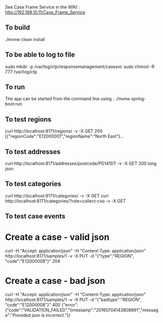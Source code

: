 See Case Frame Service in the WIKI : http://192.168.10.11/Case_Frame_Service


## To build
./mvnw clean install


## To be able to log to file
sudo mkdir -p /var/log/ctp/responsemanagement/casesvc sudo chmod -R 777 /var/log/ctp


## To run
The app can be started from the command line using : ./mvnw spring-boot:run


## To test regions
curl http://localhost:8171/regions/ -v -X GET
200 [{"regionCode":"E12000001","regionName":"North East"}...


## To test addresses
curl http://localhost:8171/addresses/postcode/PO141DT -v -X GET
200 long json


## To test categories
curl http://localhost:8171/categories/ -v -X GET
curl http://localhost:8171/categories/?role=collect-cso -v -X GET


## To test case events
# Create a case - valid json
curl  -H "Accept: application/json" -H "Content-Type: application/json" http://localhost:8171/samples/1 -v -X PUT -d "{\"type\":\"REGION\", \"code\":\"E12000008\"}"
204

# Create a case - bad json
curl  -H "Accept: application/json" -H "Content-Type: application/json" http://localhost:8171/samples/1 -v -X PUT -d "{\"badtype\":\"REGION\", \"code\":\"E12000008\"}"
400 {"error":{"code":"VALIDATION_FAILED","timestamp":"20160704143808891","message":"Provided json is incorrect."}}
